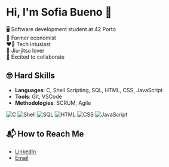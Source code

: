 # Hi, I'm Sofia Bueno 👋

🖥️ Software development student at 42 Porto  
🤑 Former economist  
❤️‍🔥 Tech intusiast  
🥋 Jiu-jitsu lover  
🚀 Excited to collaborate  

## 🤓 Hard Skills
- **Languages**: C, Shell Scripting, SQL, HTML, CSS, JavaScript
- **Tools**: Git, VSCode
- **Methodologies**: SCRUM, Agile

![C](https://img.shields.io/badge/-C-00599C?style=flat-square&logo=c)
![Shell](https://img.shields.io/badge/-Shell-4EAA25?style=flat-square&logo=gnu-bash)
![SQL](https://img.shields.io/badge/-SQL-CC2927?style=flat-square&logo=MicrosoftSQLServer)
![HTML](https://img.shields.io/badge/-HTML-E34F26?style=flat-square&logo=html5)
![CSS](https://img.shields.io/badge/-CSS-1572B6?style=flat-square&logo=css3)
![JavaScript](https://img.shields.io/badge/-JavaScript-F7DF1E?style=flat-square&logo=javascript)

## 📬 How to Reach Me
- [LinkedIn](https://www.linkedin.com/in/sofiabuenos)
- [Email](mailto:sofiabuenos@outlook.com)



<!---
sofiabuenos/sofiabuenos is a ✨ special ✨ repository because its `README.md` (this file) appears on your GitHub profile.
You can click the Preview link to take a look at your changes.
--->
